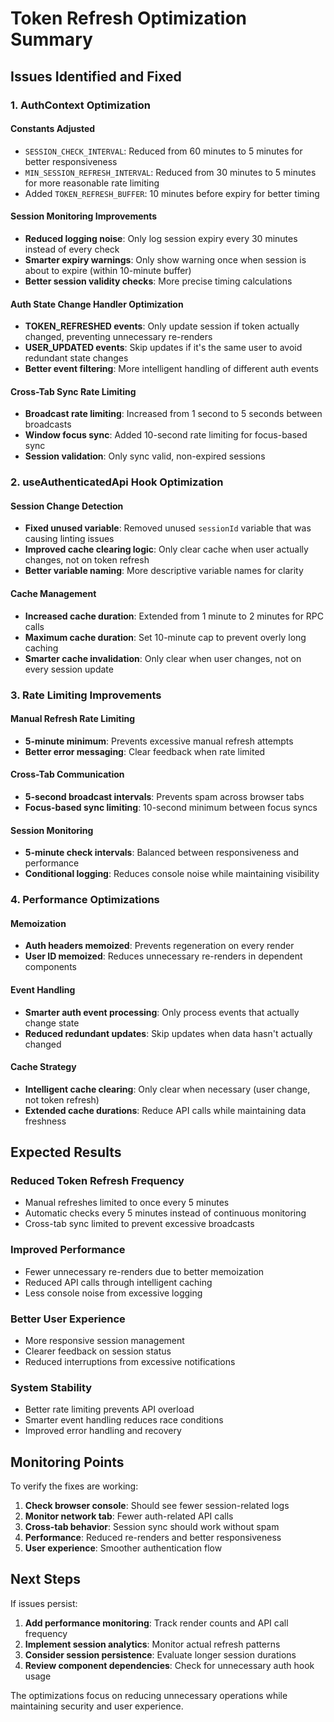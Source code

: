 # Token Refresh Optimization Summary

## Issues Identified and Fixed

### 1. **AuthContext Optimization**

#### **Constants Adjusted**
- `SESSION_CHECK_INTERVAL`: Reduced from 60 minutes to 5 minutes for better responsiveness
- `MIN_SESSION_REFRESH_INTERVAL`: Reduced from 30 minutes to 5 minutes for more reasonable rate limiting
- Added `TOKEN_REFRESH_BUFFER`: 10 minutes before expiry for better timing

#### **Session Monitoring Improvements**
- **Reduced logging noise**: Only log session expiry every 30 minutes instead of every check
- **Smarter expiry warnings**: Only show warning once when session is about to expire (within 10-minute buffer)
- **Better session validity checks**: More precise timing calculations

#### **Auth State Change Handler Optimization**
- **TOKEN_REFRESHED events**: Only update session if token actually changed, preventing unnecessary re-renders
- **USER_UPDATED events**: Skip updates if it's the same user to avoid redundant state changes
- **Better event filtering**: More intelligent handling of different auth events

#### **Cross-Tab Sync Rate Limiting**
- **Broadcast rate limiting**: Increased from 1 second to 5 seconds between broadcasts
- **Window focus sync**: Added 10-second rate limiting for focus-based sync
- **Session validation**: Only sync valid, non-expired sessions

### 2. **useAuthenticatedApi Hook Optimization**

#### **Session Change Detection**
- **Fixed unused variable**: Removed unused `sessionId` variable that was causing linting issues
- **Improved cache clearing logic**: Only clear cache when user actually changes, not on token refresh
- **Better variable naming**: More descriptive variable names for clarity

#### **Cache Management**
- **Increased cache duration**: Extended from 1 minute to 2 minutes for RPC calls
- **Maximum cache duration**: Set 10-minute cap to prevent overly long caching
- **Smarter cache invalidation**: Only clear when user changes, not on every session update

### 3. **Rate Limiting Improvements**

#### **Manual Refresh Rate Limiting**
- **5-minute minimum**: Prevents excessive manual refresh attempts
- **Better error messaging**: Clear feedback when rate limited

#### **Cross-Tab Communication**
- **5-second broadcast intervals**: Prevents spam across browser tabs
- **Focus-based sync limiting**: 10-second minimum between focus syncs

#### **Session Monitoring**
- **5-minute check intervals**: Balanced between responsiveness and performance
- **Conditional logging**: Reduces console noise while maintaining visibility

### 4. **Performance Optimizations**

#### **Memoization**
- **Auth headers memoized**: Prevents regeneration on every render
- **User ID memoized**: Reduces unnecessary re-renders in dependent components

#### **Event Handling**
- **Smarter auth event processing**: Only process events that actually change state
- **Reduced redundant updates**: Skip updates when data hasn't actually changed

#### **Cache Strategy**
- **Intelligent cache clearing**: Only clear when necessary (user change, not token refresh)
- **Extended cache durations**: Reduce API calls while maintaining data freshness

## Expected Results

### **Reduced Token Refresh Frequency**
- Manual refreshes limited to once every 5 minutes
- Automatic checks every 5 minutes instead of continuous monitoring
- Cross-tab sync limited to prevent excessive broadcasts

### **Improved Performance**
- Fewer unnecessary re-renders due to better memoization
- Reduced API calls through intelligent caching
- Less console noise from excessive logging

### **Better User Experience**
- More responsive session management
- Clearer feedback on session status
- Reduced interruptions from excessive notifications

### **System Stability**
- Better rate limiting prevents API overload
- Smarter event handling reduces race conditions
- Improved error handling and recovery

## Monitoring Points

To verify the fixes are working:

1. **Check browser console**: Should see fewer session-related logs
2. **Monitor network tab**: Fewer auth-related API calls
3. **Cross-tab behavior**: Session sync should work without spam
4. **Performance**: Reduced re-renders and better responsiveness
5. **User experience**: Smoother authentication flow

## Next Steps

If issues persist:

1. **Add performance monitoring**: Track render counts and API call frequency
2. **Implement session analytics**: Monitor actual refresh patterns
3. **Consider session persistence**: Evaluate longer session durations
4. **Review component dependencies**: Check for unnecessary auth hook usage

The optimizations focus on reducing unnecessary operations while maintaining security and user experience.